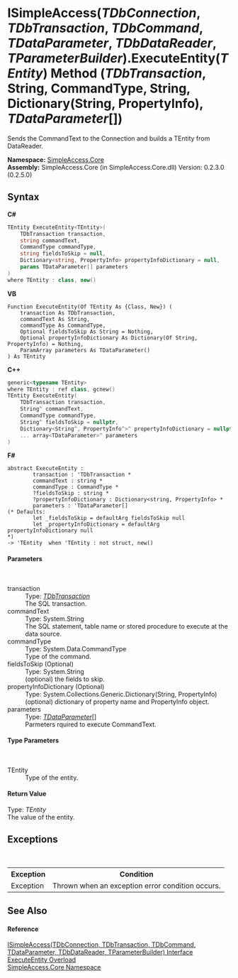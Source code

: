 # ISimpleAccess(*TDbConnection*, *TDbTransaction*, *TDbCommand*, *TDataParameter*, *TDbDataReader*, *TParameterBuilder*).ExecuteEntity(*TEntity*) Method (*TDbTransaction*, String, CommandType, String, Dictionary(String, PropertyInfo), *TDataParameter*[])
 

Sends the CommandText to the Connection and builds a TEntity from DataReader.

**Namespace:**&nbsp;<a href="N_SimpleAccess_Core">SimpleAccess.Core</a><br />**Assembly:**&nbsp;SimpleAccess.Core (in SimpleAccess.Core.dll) Version: 0.2.3.0 (0.2.5.0)

## Syntax

**C#**<br />
``` C#
TEntity ExecuteEntity<TEntity>(
	TDbTransaction transaction,
	string commandText,
	CommandType commandType,
	string fieldsToSkip = null,
	Dictionary<string, PropertyInfo> propertyInfoDictionary = null,
	params TDataParameter[] parameters
)
where TEntity : class, new()

```

**VB**<br />
``` VB
Function ExecuteEntity(Of TEntity As {Class, New}) ( 
	transaction As TDbTransaction,
	commandText As String,
	commandType As CommandType,
	Optional fieldsToSkip As String = Nothing,
	Optional propertyInfoDictionary As Dictionary(Of String, PropertyInfo) = Nothing,
	ParamArray parameters As TDataParameter()
) As TEntity
```

**C++**<br />
``` C++
generic<typename TEntity>
where TEntity : ref class, gcnew()
TEntity ExecuteEntity(
	TDbTransaction transaction, 
	String^ commandText, 
	CommandType commandType, 
	String^ fieldsToSkip = nullptr, 
	Dictionary<String^, PropertyInfo^>^ propertyInfoDictionary = nullptr, 
	... array<TDataParameter>^ parameters
)
```

**F#**<br />
``` F#
abstract ExecuteEntity : 
        transaction : 'TDbTransaction * 
        commandText : string * 
        commandType : CommandType * 
        ?fieldsToSkip : string * 
        ?propertyInfoDictionary : Dictionary<string, PropertyInfo> * 
        parameters : 'TDataParameter[] 
(* Defaults:
        let _fieldsToSkip = defaultArg fieldsToSkip null
        let _propertyInfoDictionary = defaultArg propertyInfoDictionary null
*)
-> 'TEntity  when 'TEntity : not struct, new()

```


#### Parameters
&nbsp;<dl><dt>transaction</dt><dd>Type: <a href="T_SimpleAccess_Core_ISimpleAccess_6">*TDbTransaction*</a><br />The SQL transaction.</dd><dt>commandText</dt><dd>Type: System.String<br />The SQL statement, table name or stored procedure to execute at the data source.</dd><dt>commandType</dt><dd>Type: System.Data.CommandType<br />Type of the command.</dd><dt>fieldsToSkip (Optional)</dt><dd>Type: System.String<br />(optional) the fields to skip.</dd><dt>propertyInfoDictionary (Optional)</dt><dd>Type: System.Collections.Generic.Dictionary(String, PropertyInfo)<br />(optional) dictionary of property name and PropertyInfo object.</dd><dt>parameters</dt><dd>Type: <a href="T_SimpleAccess_Core_ISimpleAccess_6">*TDataParameter*</a>[]<br />Parmeters rquired to execute CommandText.</dd></dl>

#### Type Parameters
&nbsp;<dl><dt>TEntity</dt><dd>Type of the entity.</dd></dl>

#### Return Value
Type: *TEntity*<br />The value of the entity.

## Exceptions
&nbsp;<table><tr><th>Exception</th><th>Condition</th></tr><tr><td>Exception</td><td>Thrown when an exception error condition occurs.</td></tr></table>

## See Also


#### Reference
<a href="T_SimpleAccess_Core_ISimpleAccess_6">ISimpleAccess(TDbConnection, TDbTransaction, TDbCommand, TDataParameter, TDbDataReader, TParameterBuilder) Interface</a><br /><a href="Overload_SimpleAccess_Core_ISimpleAccess_6_ExecuteEntity">ExecuteEntity Overload</a><br /><a href="N_SimpleAccess_Core">SimpleAccess.Core Namespace</a><br />